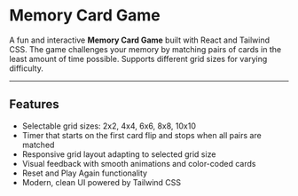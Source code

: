 # Memory Card Game

A fun and interactive **Memory Card Game** built with React and Tailwind CSS. The game challenges your memory by matching pairs of cards in the least amount of time possible. Supports different grid sizes for varying difficulty.

---

## Features

- Selectable grid sizes: 2x2, 4x4, 6x6, 8x8, 10x10
- Timer that starts on the first card flip and stops when all pairs are matched
- Responsive grid layout adapting to selected grid size
- Visual feedback with smooth animations and color-coded cards
- Reset and Play Again functionality
- Modern, clean UI powered by Tailwind CSS